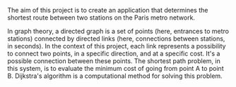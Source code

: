 The aim of this project is to create an application that determines the shortest route between two stations on the Paris metro network.

In graph theory, a directed graph is a set of points (here, entrances to metro stations) connected by directed links (here, connections between stations, in seconds). In the context of this project, each link represents a possibility to connect two points, in a specific direction, and at a specific cost. It's a possible connection between these points. The shortest path problem, in this system, is to evaluate the minimum cost of going from point A to point B. Dijkstra's algorithm is a computational method for solving this problem.

